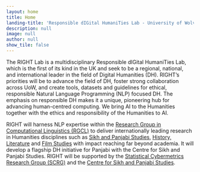 ```yaml
---
layout: home
title: Home
landing-title: 'Responsible dIGital HumaniTies Lab - University of Wolverhampton'
description: null
image: null
author: null
show_tile: false
---
```


<p>
The RIGHT Lab is a multidisciplinary Responsible dIGital HumaniTies Lab, which is the first of its kind in the UK and seek to be a regional, national, and international leader in the field of Digital Humanities (DH). RIGHT’s priorities will be to advance the field of DH, foster strong collaboration across UoW, and create tools, datasets and guidelines for ethical, responsible Natural Language Programming (NLP) focused DH. The emphasis on responsible DH makes it a unique, pioneering hub for advancing human-centred computing. We bring AI to the Humanities together with the ethics and responsibility of the Humanities to AI.

RIGHT will harness NLP expertise within the <a href="https://rgcl.wlv.ac.uk/">Research Group in Computational Linguistics (RGCL)</a> to deliver internationally leading research in Humanities disciplines such as <a href="https://www.wlv.ac.uk/schools-and-institutes/faculty-of-arts-business-and-social-sciences/school-of-humanities/centre-for-sikh-and-panjabi-studies/">Sikh and Panjabi Studies</a>, <a href="https://www.wlv.ac.uk/research/institutes-and-centres/centre-for-historical-research/">History, <a href="https://www.wlv.ac.uk/schools-and-institutes/faculty-of-arts-business-and-social-sciences/school-of-humanities/">Literature</a> and <a href="https://www.wlv.ac.uk/schools-and-institutes/faculty-of-arts-business-and-social-sciences/wolverhampton-school-of-art/">Film Studies</a> with impact reaching far beyond academia. It will develop a flagship DH initiative for Panjabi with the Centre for Sikh and Panjabi Studies. RIGHT will be supported by the <a href="http://cybermetrics.wlv.ac.uk/">Statistical Cybermetrics Research Group (SCRG)</a> and the <a href="https://www.wlv.ac.uk/schools-and-institutes/faculty-of-arts-business-and-social-sciences/school-of-humanities/centre-for-sikh-and-panjabi-studies/">Centre for Sikh and Panjabi Studies</a>.

</p>
